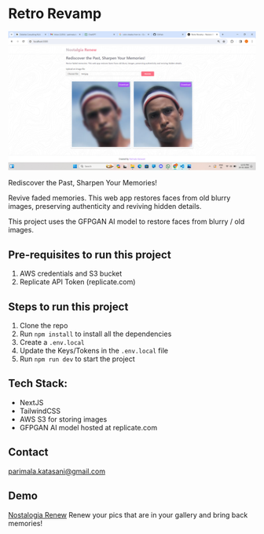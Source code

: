 # Retro Revamp

<p align="center">
  <img src="public/demo1.png" alt="animated" />
</p>

Rediscover the Past, Sharpen Your Memories!

Revive faded memories. This web app restores faces from old blurry images, preserving authenticity and reviving hidden details.

This project uses the GFPGAN AI model to restore faces from blurry / old images. 

## Pre-requisites to run this project

1. AWS credentials and S3 bucket
2. Replicate API Token (replicate.com)


## Steps to run this project

1. Clone the repo
2. Run `npm install` to install all the dependencies
3. Create a `.env.local` 
4. Update the Keys/Tokens in the `.env.local` file
5. Run `npm run dev` to start the project


## Tech Stack:

- NextJS
- TailwindCSS
- AWS S3 for storing images
- GFPGAN AI model hosted at replicate.com

## Contact

parimala.katasani@gmail.com

## Demo
[Nostalogia Renew](https://nostalgia-renew.vercel.app/) Renew your pics that are in your gallery and bring back memories!

